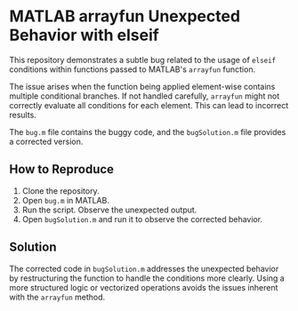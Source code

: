 # MATLAB arrayfun Unexpected Behavior with elseif
This repository demonstrates a subtle bug related to the usage of `elseif` conditions within functions passed to MATLAB's `arrayfun` function.

The issue arises when the function being applied element-wise contains multiple conditional branches. If not handled carefully, `arrayfun` might not correctly evaluate all conditions for each element. This can lead to incorrect results.

The `bug.m` file contains the buggy code, and the `bugSolution.m` file provides a corrected version.

## How to Reproduce
1. Clone the repository.
2. Open `bug.m` in MATLAB.
3. Run the script. Observe the unexpected output.
4. Open `bugSolution.m` and run it to observe the corrected behavior.

## Solution
The corrected code in `bugSolution.m` addresses the unexpected behavior by restructuring the function to handle the conditions more clearly. Using a more structured logic or vectorized operations avoids the issues inherent with the `arrayfun` method.